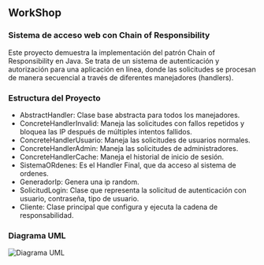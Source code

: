 ## WorkShop
### Sistema de acceso web con Chain of Responsibility

Este proyecto demuestra la implementación del patrón Chain of Responsibility en Java. Se trata de un sistema de autenticación y autorización para una aplicación en línea, donde las solicitudes se procesan de manera secuencial a través de diferentes manejadores (handlers).

### Estructura del Proyecto

<ul>
<li>AbstractHandler: Clase base abstracta para todos los manejadores.</li>
<li>ConcreteHandlerInvalid: Maneja las solicitudes con fallos repetidos y bloquea las IP después de múltiples intentos fallidos.</li>
<li>ConcreteHandlerUsuario: Maneja las solicitudes de usuarios normales.</li>
<li>ConcreteHandlerAdmin: Maneja las solicitudes de administradores.</li>
<li>ConcreteHandlerCache: Maneja el historial de inicio de sesión.</li>
<li>SistemaORdenes: Es el Handler Final, que da acceso al sistema de ordenes.</li>
<li>GeneradorIp: Genera una ip random.</li>
<li>SolicitudLogin: Clase que representa la solicitud de autenticación con usuario, contraseña, tipo de usuario.</li>
<li>Cliente: Clase principal que configura y ejecuta la cadena de responsabilidad.</li>
</ul>

### Diagrama UML

![Diagrama UML](img/Workshop2.drawio.png)
